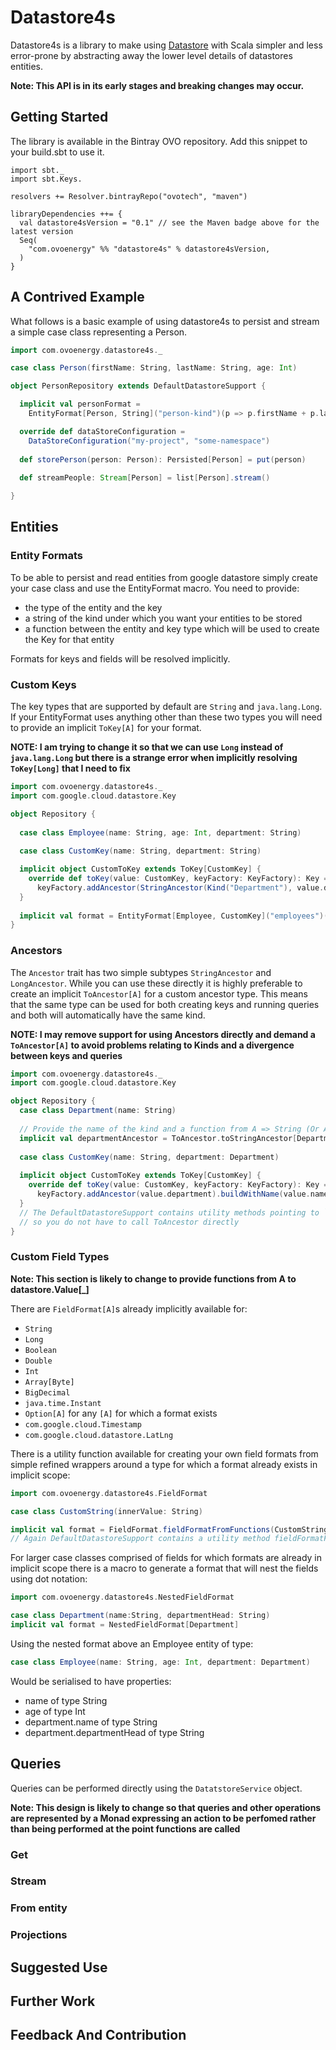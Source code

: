 # Datastore4s

Datastore4s is a library to make using [Datastore](https://cloud.google.com/datastore/docs/) with Scala 
simpler and less error-prone by abstracting away the lower level details of datastores entities.

**Note: This API is in its early stages and breaking changes may occur.**

## Getting Started
The library is available in the Bintray OVO repository. Add this snippet to your build.sbt to use it.

```sbtshell
import sbt._
import sbt.Keys.

resolvers += Resolver.bintrayRepo("ovotech", "maven")

libraryDependencies ++= {
  val datastore4sVersion = "0.1" // see the Maven badge above for the latest version
  Seq(
    "com.ovoenergy" %% "datastore4s" % datastore4sVersion,
  )
}

```

## A Contrived Example

What follows is a basic example of using datastore4s to persist and stream a simple
case class representing a Person.

```scala
import com.ovoenergy.datastore4s._

case class Person(firstName: String, lastName: String, age: Int)

object PersonRepository extends DefaultDatastoreSupport {

  implicit val personFormat = 
    EntityFormat[Person, String]("person-kind")(p => p.firstName + p.lastName)

  override def dataStoreConfiguration = 
    DataStoreConfiguration("my-project", "some-namespace")
    
  def storePerson(person: Person): Persisted[Person] = put(person)
    
  def streamPeople: Stream[Person] = list[Person].stream()

}

```

## Entities

### Entity Formats

To be able to persist and read entities from google datastore simply create your case class
and use the EntityFormat macro. You need to provide:
 
- the type of the entity and the key
- a string of the kind under which you want your entities to be stored
- a function between the entity and key type which will be used to create the Key for that entity

Formats for keys and fields will be resolved implicitly.

### Custom Keys

The key types that are supported by default are `String` and `java.lang.Long`. If 
your EntityFormat uses anything other than these two types you will need to provide an implicit
`ToKey[A]` for your format.

**NOTE: I am trying to change it so that we can use `Long` instead of `java.lang.Long`
but there is a strange error when implicitly resolving `ToKey[Long]` that I need to fix**

```scala
import com.ovoenergy.datastore4s._
import com.google.cloud.datastore.Key

object Repository {
  
  case class Employee(name: String, age: Int, department: String)
  
  case class CustomKey(name: String, department: String)

  implicit object CustomToKey extends ToKey[CustomKey] {
    override def toKey(value: CustomKey, keyFactory: KeyFactory): Key = 
      keyFactory.addAncestor(StringAncestor(Kind("Department"), value.department)).buildWithName(value.name)
  }
  
  implicit val format = EntityFormat[Employee, CustomKey]("employees")(e => CustomKey(e.name, e.department))
}
```

### Ancestors

The `Ancestor` trait has two simple subtypes `StringAncestor` and `LongAncestor`. While you can use these directly
it is highly preferable to create an implicit `ToAncestor[A]` for a custom ancestor type. This means 
that the same type can be used for both creating keys and running queries and both will automatically have the same kind.

**NOTE: I may remove support for using Ancestors directly and demand a `ToAncestor[A]` to avoid problems relating to Kinds
and a divergence between keys and queries**

```scala
import com.ovoenergy.datastore4s._
import com.google.cloud.datastore.Key

object Repository {
  case class Department(name: String)
  
  // Provide the name of the kind and a function from A => String (Or A => Long in the case of a LongAncestor)
  implicit val departmentAncestor = ToAncestor.toStringAncestor[Department]("Department")(_.name)
  
  case class CustomKey(name: String, department: Department)
  
  implicit object CustomToKey extends ToKey[CustomKey] {
    override def toKey(value: CustomKey, keyFactory: KeyFactory): Key = 
      keyFactory.addAncestor(value.department).buildWithName(value.name)
  }
  // The DefaultDatastoreSupport contains utility methods pointing to `toStringAncestor` and `toLongAncestor`
  // so you do not have to call ToAncestor directly
}
```

### Custom Field Types

**Note: This section is likely to change to provide functions from A to datastore.Value[_]**

There are `FieldFormat[A]`s already implicitly available for:

- `String`
- `Long`
- `Boolean`
- `Double`
- `Int`
- `Array[Byte]`
- `BigDecimal`
- `java.time.Instant`
- `Option[A]` for any `[A]` for which a format exists
- `com.google.cloud.Timestamp`
- `com.google.cloud.datastore.LatLng`

There is a utility function available for creating your own field formats from simple refined wrappers
around a type for which a format already exists in implicit scope:

```scala
import com.ovoenergy.datastore4s.FieldFormat

case class CustomString(innerValue: String)

implicit val format = FieldFormat.fieldFormatFromFunctions(CustomString.apply)(_.innerValue)
// Again DefaultDatastoreSupport contains a utility method fieldFormatFromFunctions
```

For larger case classes comprised of fields for which formats are already in implicit scope there 
is a macro to generate a format that will nest the fields using dot notation:

```scala
import com.ovoenergy.datastore4s.NestedFieldFormat

case class Department(name:String, departmentHead: String)
implicit val format = NestedFieldFormat[Department]
```

Using the nested format above an Employee entity of type:

```scala
case class Employee(name: String, age: Int, department: Department)
```

Would be serialised to have properties:

- name of type String
- age of type Int
- department.name of type String
- department.departmentHead of type String

## Queries

Queries can be performed directly using the `DatatstoreService` object.

**Note: This design is likely to change so that queries and other operations
are represented by a Monad expressing an action to be perfomed rather than being
performed at the point functions are called**

### Get

### Stream

### From entity

### Projections

## Suggested Use

## Further Work

## Feedback And Contribution